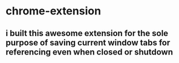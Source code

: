 # chrome-extension
## i built this awesome extension for the sole purpose of saving current window tabs for referencing even when closed or shutdown
